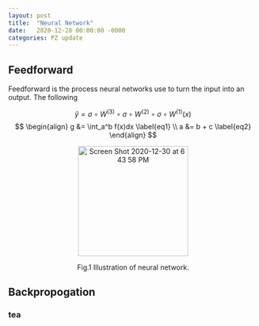 ```yaml
---
layout: post
title:  "Neural Network"
date:   2020-12-28 00:00:00 -0000
categories: PZ update
---
```

<script src="https://cdn.mathjax.org/mathjax/latest/MathJax.js?config=TeX-AMS-MML_HTMLorMML" type="text/javascript"></script>

<!-- Mathjax Support -->
<script type="text/javascript" async
  src="https://cdn.mathjax.org/mathjax/latest/MathJax.js?config=TeX-MML-AM_CHTML">
</script>

## Feedforward

Feedforward is the process neural networks use to turn the input into an output. The following 

$$
\hat{y}=\sigma\circ W^{(3)}\circ\sigma\circ W^{(2)}\circ\sigma\circ W^{(1)}(x)
$$
$$
\begin{align}
    g &= \int_a^b f(x)dx \label{eq1} \\
    a &= b + c \label{eq2}
\end{align}
$$

<p align="center">
  <img width="222" alt="Screen Shot 2020-12-30 at 6 43 58 PM" src="https://user-images.githubusercontent.com/41249426/103389941-0e16e800-4acf-11eb-984e-ef583124e562.png">
  <figcaption align="center">Fig.1 Illustration of neural network.</figcaption>
</p>



## Backpropogation
### tea
